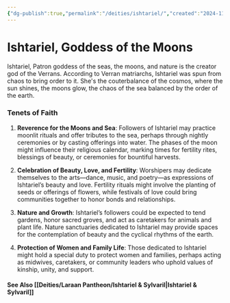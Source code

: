 ```yaml
---
{"dg-publish":true,"permalink":"/deities/ishtariel/","created":"2024-11-13T08:18:45.615-08:00","updated":"2025-01-20T20:20:55.148-08:00"}
---
```



# Ishtariel, Goddess of the Moons
Ishtariel, Patron goddess of the seas, the moons, and nature is the creator god of the Verrans. According to Verran matriarchs, Ishtariel was spun from chaos to bring order to it. She's the couterbalance of the cosmos, where the sun shines, the moons glow, the chaos of the sea balanced by the order of the earth. 

### Tenets of Faith
1. **Reverence for the Moons and Sea**: Followers of Ishtariel may practice moonlit rituals and offer tributes to the sea, perhaps through nightly ceremonies or by casting offerings into water. The phases of the moon might influence their religious calendar, marking times for fertility rites, blessings of beauty, or ceremonies for bountiful harvests.
   
2. **Celebration of Beauty, Love, and Fertility**: Worshipers may dedicate themselves to the arts—dance, music, and poetry—as expressions of Ishtariel’s beauty and love. Fertility rituals might involve the planting of seeds or offerings of flowers, while festivals of love could bring communities together to honor bonds and relationships.

3. **Nature and Growth**: Ishtariel’s followers could be expected to tend gardens, honor sacred groves, and act as caretakers for animals and plant life. Nature sanctuaries dedicated to Ishtariel may provide spaces for the contemplation of beauty and the cyclical rhythms of the earth.

4. **Protection of Women and Family Life**: Those dedicated to Ishtariel might hold a special duty to protect women and families, perhaps acting as midwives, caretakers, or community leaders who uphold values of kinship, unity, and support.

#### See Also [[Deities/Laraan Pantheon/Ishtariel & Sylvaril\|Ishtariel & Sylvaril]]